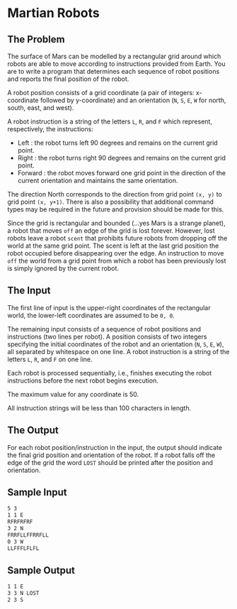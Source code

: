 # Martian Robots

## The Problem

The surface of Mars can be modelled by a rectangular grid around which robots are able to move according to instructions provided from Earth. You are to write a program that determines each sequence of robot positions and reports the final position of the robot.

A robot position consists of a grid coordinate (a pair of integers: x-coordinate followed by y-coordinate) and an orientation (`N`, `S`, `E`, `W` for north, south, east, and west).

A robot instruction is a string of the letters `L`, `R`, and `F` which represent, respectively, the instructions:

- Left : the robot turns left 90 degrees and remains on the current grid point.
- Right : the robot turns right 90 degrees and remains on the current grid point.
- Forward : the robot moves forward one grid point in the direction of the current orientation and maintains the same orientation.

The direction North corresponds to the direction from grid point `(x, y)` to grid point `(x, y+1)`. There is also a possibility that additional command types may be required in the future and provision should be made for this.

Since the grid is rectangular and bounded (…yes Mars is a strange planet), a robot that moves `off` an edge of the grid is lost forever. However, lost robots leave a robot `scent` that prohibits future robots from dropping off the world at the same grid point. The scent is left at the last grid position the robot occupied before disappearing over the edge. An instruction to move `off` the world from a grid point from which a robot has been previously lost is simply ignored by the current robot.

## The Input

The first line of input is the upper-right coordinates of the rectangular world, the lower-left coordinates are assumed to be `0, 0`.

The remaining input consists of a sequence of robot positions and instructions (two lines per robot). A position consists of two integers specifying the initial coordinates of the robot and an orientation (`N`, `S`, `E`, `W`), all separated by whitespace on one line. A robot instruction is a string of the letters `L`, `R`, and `F` on one line.

Each robot is processed sequentially, i.e., finishes executing the robot instructions before the next robot begins execution.

The maximum value for any coordinate is 50.

All instruction strings will be less than 100 characters in length.

## The Output

For each robot position/instruction in the input, the output should indicate the final grid position and orientation of the robot. If a robot falls off the edge of the grid the word `LOST` should be printed after the position and orientation.

## Sample Input

```txt
5 3
1 1 E
RFRFRFRF
3 2 N
FRRFLLFFRRFLL
0 3 W
LLFFFLFLFL
```

## Sample Output

```txt
1 1 E
3 3 N LOST
2 3 S
```
